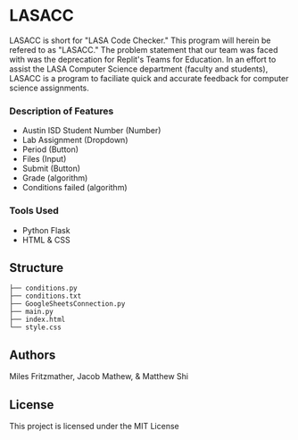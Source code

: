 # LASACC
LASACC is short for "LASA Code Checker." This program will herein be refered to as "LASACC." The problem statement that our team was faced with was the deprecation for Replit's Teams for Education. In an effort to assist the LASA Computer Science department (faculty and students), LASACC is a program to faciliate quick and accurate feedback for computer science assignments.

### Description of Features
- Austin ISD Student Number (Number)
- Lab Assignment (Dropdown)
- Period (Button)
- Files (Input)
- Submit (Button)
- Grade (algorithm)
- Conditions failed (algorithm)

### Tools Used
- Python Flask
- HTML & CSS

## Structure
```
├── conditions.py
├── conditions.txt
├── GoogleSheetsConnection.py
├── main.py
├── index.html
└── style.css
```

## Authors

Miles Fritzmather, Jacob Mathew, & Matthew Shi

## License

This project is licensed under the MIT License

